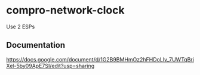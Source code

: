 # compro-network-clock

Use 2 ESPs

## Documentation
https://docs.google.com/document/d/1G2B9BMHmOz2hFHDoLlv_7UWTqBriXel-5by09ApE7SI/edit?usp=sharing
